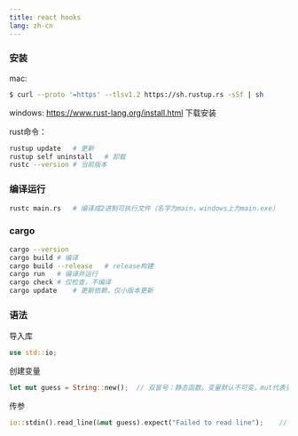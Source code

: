 ```yaml
---
title: react hooks
lang: zh-cn
---
```


### 安装

mac:
```bash
$ curl --proto '=https' --tlsv1.2 https://sh.rustup.rs -sSf | sh

```
windows:
https://www.rust-lang.org/install.html 下载安装

rust命令：
```bash
rustup update   # 更新
rustup self uninstall   # 卸载
rustc --version # 当前版本
```

### 编译运行
```bash
rustc main.rs   # 编译成2进制可执行文件（名字为main，windows上为main.exe）
```

### cargo
```bash
cargo --version
cargo build # 编译
cargo build --release   # release构建
cargo run   # 编译并运行
cargo check # 仅检查，不编译
cargo update    # 更新依赖，仅小版本更新
```

### 语法

导入库
```rust
use std::io;
```

创建变量
```rust
let mut guess = String::new();  // 双冒号：静态函数。变量默认不可变，mut代表变量可变
```

传参
```rust
io::stdin().read_line(&mut guess).expect("Failed to read line");    // &表示该参数是一个引用，mut代表该参数可变
```
